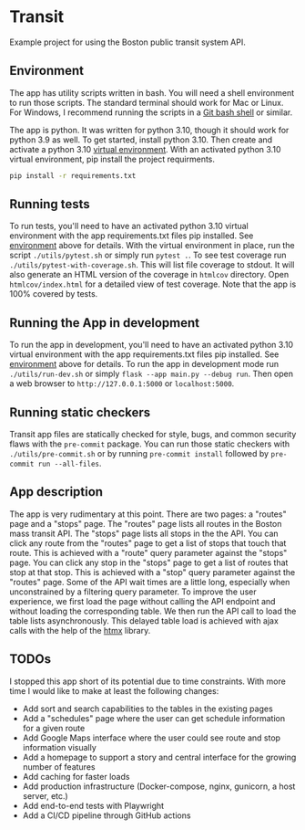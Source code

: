 # Transit

Example project for using the Boston public transit system API.

## Environment

The app has utility scripts written in bash. You will need a shell environment to run those scripts. The standard terminal should work for Mac or Linux. For Windows, I recommend running the scripts in a [Git bash shell](https://www.atlassian.com/git/tutorials/git-bash) or similar.

The app is python. It was written for python 3.10, though it should work for python 3.9 as well. To get started, install python 3.10. Then create and activate a python 3.10 [virtual environment](https://docs.python.org/3/library/venv.html). With an activated python 3.10 virtual environment, pip install the project requirments.

```bash
pip install -r requirements.txt
```

## Running tests

To run tests, you'll need to have an activated python 3.10 virtual environment with the app requirements.txt files pip installed. See [environment](#environment) above for details. With the virtual environment in place, run the script `./utils/pytest.sh` or simply run `pytest .`. To see test coverage run `./utils/pytest-with-coverage.sh`. This will list file coverage to stdout. It will also generate an HTML version of the coverage in `htmlcov` directory. Open `htmlcov/index.html` for a detailed view of test coverage. Note that the app is 100% covered by tests.

## Running the App in development

To run the app in development, you'll need to have an activated python 3.10 virtual environment with the app requirements.txt files pip installed. See [environment](#environment) above for details. To run the app in development mode run `./utils/run-dev.sh` or simply `flask --app main.py --debug run`. Then open a web browser to `http://127.0.0.1:5000` or `localhost:5000`.

## Running static checkers

Transit app files are statically checked for style, bugs, and common security flaws with the `pre-commit` package. You can run those static checkers with `./utils/pre-commit.sh` or by running `pre-commit install` followed by `pre-commit run --all-files`.

## App description

The app is very rudimentary at this point. There are two pages: a "routes" page and a "stops" page. The "routes" page lists all routes in the Boston mass transit API. The "stops" page lists all stops in the the API. You can click any route from the "routes" page to get a list of stops that touch that route. This is achieved with a "route" query parameter against the "stops" page. You can click any stop in the "stops" page to get a list of routes that stop at that stop. This is achieved with a "stop" query parameter against the "routes" page. Some of the API wait times are a little long, especially when unconstrained by a filtering query parameter. To improve the user experience, we first load the page without calling the API endpoint and without loading the corresponding table. We then run the API call to load the table lists asynchronously. This delayed table load is achieved with ajax calls with the help of the [htmx](https://htmx.org/) library.

## TODOs

I stopped this app short of its potential due to time constraints. With more time I would like to make at least the following changes:

- Add sort and search capabilities to the tables in the existing pages
- Add a "schedules" page where the user can get schedule information for a given route
- Add Google Maps interface where the user could see route and stop information visually
- Add a homepage to support a story and central interface for the growing number of features
- Add caching for faster loads
- Add production infrastructure (Docker-compose, nginx, gunicorn, a host server, etc.)
- Add end-to-end tests with Playwright
- Add a CI/CD pipeline through GitHub actions
